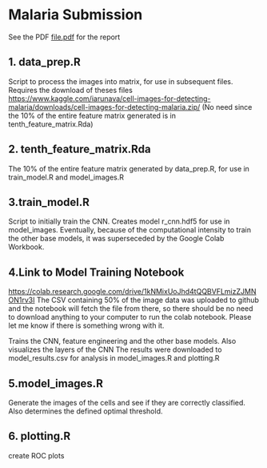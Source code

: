 # Malaria Submission

See the PDF [file.pdf](Artificial-Intelligence-Offers-a-Better-Way-to-Diagnose-Malaria.pdf) for the report

## 1. data_prep.R 

Script to process the images into matrix, for use in subsequent files. Requires the download of theses files 
https://www.kaggle.com/iarunava/cell-images-for-detecting-malaria/downloads/cell-images-for-detecting-malaria.zip/
(No need since the 10% of the entire feature matrix generated is in tenth_feature_matrix.Rda)

## 2. tenth_feature_matrix.Rda

The 10% of the entire feature matrix generated by data_prep.R, for use
in train_model.R and model_images.R

## 3.train_model.R 

Script to initially train the CNN. Creates model r_cnn.hdf5 for use in model_images. Eventually, because of the computational intensity to train the other base models, it 
was superseceded by the Google Colab Workbook. 

## 4.Link to Model Training Notebook 

https://colab.research.google.com/drive/1kNMixUoJhd4tQQBVFLmizZJMNON1rv3I
The CSV containing 50% of the image data was uploaded to github and the notebook will fetch the file from there, so there should be no need to download anything to your computer to run the colab notebook. Please let me know if there is something wrong with it. 

Trains the CNN, feature engineering and the other base models. Also visualizes the layers of the CNN
The results were downloaded to model_results.csv for analysis in model_images.R and plotting.R


## 5.model_images.R 

Generate the images of the cells and see if they are correctly classified. Also determines the defined optimal threshold.

## 6. plotting.R 

create ROC plots

